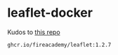 # leaflet-docker

Kudos to [this repo](https://github.com/Chia-Network/chia-docker)

```
ghcr.io/fireacademy/leaflet:1.2.7
```
